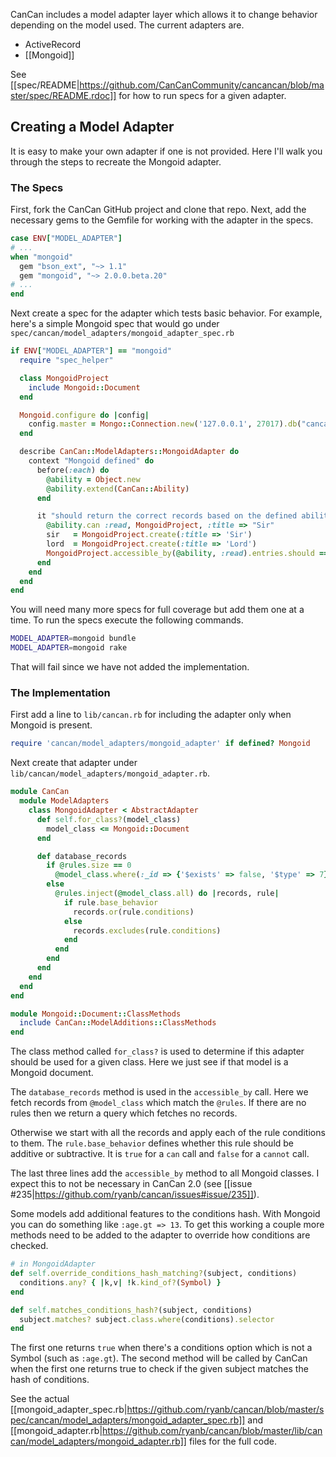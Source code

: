 CanCan includes a model adapter layer which allows it to change behavior depending on the model used. The current adapters are.

* ActiveRecord
* [[Mongoid]]

See [[spec/README|https://github.com/CanCanCommunity/cancancan/blob/master/spec/README.rdoc]] for how to run specs for a given adapter.

## Creating a Model Adapter

It is easy to make your own adapter if one is not provided. Here I'll walk you through the steps to recreate the Mongoid adapter.

### The Specs

First, fork the CanCan GitHub project and clone that repo. Next, add the necessary gems to the Gemfile for working with the adapter in the specs.

```ruby
case ENV["MODEL_ADAPTER"]
# ...
when "mongoid"
  gem "bson_ext", "~> 1.1"
  gem "mongoid", "~> 2.0.0.beta.20"
# ...
end
```

Next create a spec for the adapter which tests basic behavior. For example, here's a simple Mongoid spec that would go under `spec/cancan/model_adapters/mongoid_adapter_spec.rb`

```ruby
if ENV["MODEL_ADAPTER"] == "mongoid"
  require "spec_helper"

  class MongoidProject
    include Mongoid::Document
  end

  Mongoid.configure do |config|
    config.master = Mongo::Connection.new('127.0.0.1', 27017).db("cancan_mongoid_spec")
  end

  describe CanCan::ModelAdapters::MongoidAdapter do
    context "Mongoid defined" do
      before(:each) do
        @ability = Object.new
        @ability.extend(CanCan::Ability)
      end

      it "should return the correct records based on the defined ability" do
        @ability.can :read, MongoidProject, :title => "Sir"
        sir   = MongoidProject.create(:title => 'Sir')
        lord  = MongoidProject.create(:title => 'Lord')
        MongoidProject.accessible_by(@ability, :read).entries.should == [sir]
      end
    end
  end
end
```

You will need many more specs for full coverage but add them one at a time. To run the specs execute the following commands.

```bash
MODEL_ADAPTER=mongoid bundle
MODEL_ADAPTER=mongoid rake
```

That will fail since we have not added the implementation.

### The Implementation

First add a line to `lib/cancan.rb` for including the adapter only when Mongoid is present.

```ruby
require 'cancan/model_adapters/mongoid_adapter' if defined? Mongoid
```

Next create that adapter under `lib/cancan/model_adapters/mongoid_adapter.rb`.

```ruby
module CanCan
  module ModelAdapters
    class MongoidAdapter < AbstractAdapter
      def self.for_class?(model_class)
        model_class <= Mongoid::Document
      end

      def database_records
        if @rules.size == 0  
          @model_class.where(:_id => {'$exists' => false, '$type' => 7}) # return no records in Mongoid
        else
          @rules.inject(@model_class.all) do |records, rule|
            if rule.base_behavior
              records.or(rule.conditions)
            else
              records.excludes(rule.conditions)
            end
          end
        end
      end
    end
  end
end

module Mongoid::Document::ClassMethods
  include CanCan::ModelAdditions::ClassMethods
end
```

The class method called `for_class?` is used to determine if this adapter should be used for a given class. Here we just see if that model is a Mongoid document.

The `database_records` method is used in the `accessible_by` call. Here we fetch records from `@model_class` which match the `@rules`. If there are no rules then we return a query which fetches no records.

Otherwise we start with all the records and apply each of the rule conditions to them. The `rule.base_behavior` defines whether this rule should be additive or subtractive. It is `true` for a `can` call and `false` for a `cannot` call.

The last three lines add the `accessible_by` method to all Mongoid classes. I expect this to not be necessary in CanCan 2.0 (see [[issue #235|https://github.com/ryanb/cancan/issues#issue/235]]).

Some models add additional features to the conditions hash. With Mongoid you can do something like `:age.gt => 13`. To get this working a couple more methods need to be added to the adapter to override how conditions are checked.

```ruby
# in MongoidAdapter
def self.override_conditions_hash_matching?(subject, conditions)
  conditions.any? { |k,v| !k.kind_of?(Symbol) }
end

def self.matches_conditions_hash?(subject, conditions)
  subject.matches? subject.class.where(conditions).selector
end
```

The first one returns `true` when there's a conditions option which is not a Symbol (such as `:age.gt`). The second method will be called by CanCan when the first one returns true to check if the given subject matches the hash of conditions.

See the actual [[mongoid_adapter_spec.rb|https://github.com/ryanb/cancan/blob/master/spec/cancan/model_adapters/mongoid_adapter_spec.rb]] and [[mongoid_adapter.rb|https://github.com/ryanb/cancan/blob/master/lib/cancan/model_adapters/mongoid_adapter.rb]] files for the full code.